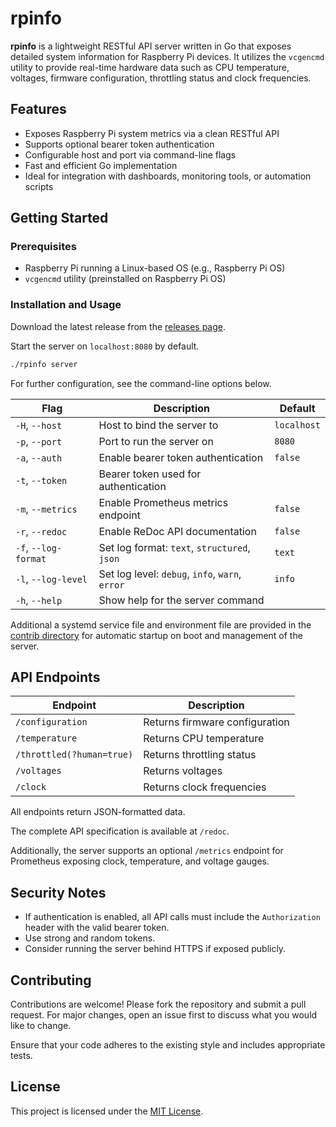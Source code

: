 # rpinfo

**rpinfo** is a lightweight RESTful API server written in Go that exposes
detailed system information for Raspberry Pi devices. It utilizes the
`vcgencmd` utility to provide real-time hardware data such as CPU temperature,
voltages, firmware configuration, throttling status and clock frequencies.

## Features

- Exposes Raspberry Pi system metrics via a clean RESTful API
- Supports optional bearer token authentication
- Configurable host and port via command-line flags
- Fast and efficient Go implementation
- Ideal for integration with dashboards, monitoring tools, or automation scripts

## Getting Started

### Prerequisites

- Raspberry Pi running a Linux-based OS (e.g., Raspberry Pi OS)
- `vcgencmd` utility (preinstalled on Raspberry Pi OS)

### Installation and Usage

Download the latest release from the [releases page](https://github.com/tschaefer/rpinfo/releases).

Start the server on `localhost:8080` by default.

```bash
./rpinfo server
```
For further configuration, see the command-line options below.

| Flag                 | Description                                     | Default     |
|----------------------|-------------------------------------------------|-------------|
| `-H`, `--host`       | Host to bind the server to                      | `localhost` |
| `-p`, `--port`       | Port to run the server on                       | `8080`      |
| `-a`, `--auth`       | Enable bearer token authentication              | `false`     |
| `-t`, `--token`      | Bearer token used for authentication            |             |
| `-m`, `--metrics`    | Enable Prometheus metrics endpoint              | `false`     |
| `-r`, `--redoc`      | Enable ReDoc API documentation                  | `false`     |
| `-f`, `--log-format` | Set log format: `text`, `structured`, `json`    | `text`      |
| `-l`, `--log-level`  | Set log level: `debug`, `info`, `warn`, `error` | `info`      |
| `-h`, `--help`       | Show help for the server command                |             |

Additional a systemd service file and environment file are provided in the
[contrib directory](https://github.com/tschaefer/rpinfo/tree/main/contrib) for automatic startup on boot and management of the
server.

## API Endpoints

| Endpoint                  | Description                    |
|---------------------------|--------------------------------|
| `/configuration`          | Returns firmware configuration |
| `/temperature`            | Returns CPU temperature        |
| `/throttled(?human=true)` | Returns throttling status      |
| `/voltages`               | Returns voltages               |
| `/clock`                  | Returns clock frequencies      |

All endpoints return JSON-formatted data.

The complete API specification is available at `/redoc`.

Additionally, the server supports an optional `/metrics` endpoint for
Prometheus exposing clock, temperature, and voltage gauges.

## Security Notes

- If authentication is enabled, all API calls must include the `Authorization`
header with the valid bearer token.
- Use strong and random tokens.
- Consider running the server behind HTTPS if exposed publicly.

## Contributing

Contributions are welcome! Please fork the repository and submit a pull request.
For major changes, open an issue first to discuss what you would like to change.

Ensure that your code adheres to the existing style and includes appropriate tests.

## License

This project is licensed under the [MIT License](LICENSE).
